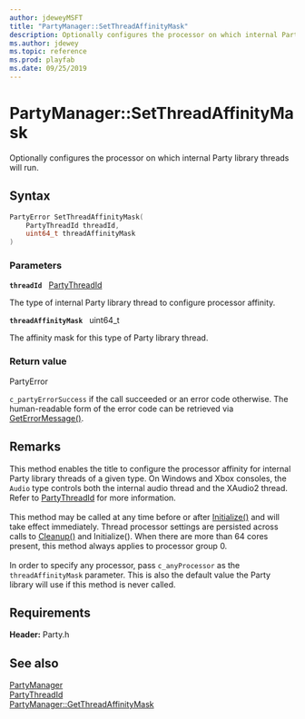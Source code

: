 ```yaml
---
author: jdeweyMSFT
title: "PartyManager::SetThreadAffinityMask"
description: Optionally configures the processor on which internal Party library threads will run.
ms.author: jdewey
ms.topic: reference
ms.prod: playfab
ms.date: 09/25/2019
---
```


# PartyManager::SetThreadAffinityMask  

Optionally configures the processor on which internal Party library threads will run.  

## Syntax  
  
```cpp
PartyError SetThreadAffinityMask(  
    PartyThreadId threadId,  
    uint64_t threadAffinityMask  
)  
```  
  
### Parameters  
  
**`threadId`** &nbsp; [PartyThreadId](../../../enums/partythreadid.md)  
  
The type of internal Party library thread to configure processor affinity.  
  
**`threadAffinityMask`** &nbsp; uint64_t  
  
The affinity mask for this type of Party library thread.  
  
  
### Return value  
PartyError
  
```c_partyErrorSuccess``` if the call succeeded or an error code otherwise. The human-readable form of the error code can be retrieved via [GetErrorMessage()](partymanager_geterrormessage.md).
  
## Remarks  
  
This method enables the title to configure the processor affinity for internal Party library threads of a given type. On Windows and Xbox consoles, the ``Audio`` type controls both the internal audio thread and the XAudio2 thread. Refer to [PartyThreadId](../../../enums/partythreadid.md) for more information.<br /><br /> This method may be called at any time before or after [Initialize()](partymanager_initialize.md) and will take effect immediately. Thread processor settings are persisted across calls to [Cleanup()](partymanager_cleanup.md) and Initialize(). When there are more than 64 cores present, this method always applies to processor group 0.   <br /><br /> In order to specify any processor, pass ```c_anyProcessor``` as the `threadAffinityMask` parameter. This is also the default value the Party library will use if this method is never called.
  
## Requirements  
  
**Header:** Party.h
  
## See also  
[PartyManager](../partymanager.md)  
[PartyThreadId](../../../enums/partythreadid.md)  
[PartyManager::GetThreadAffinityMask](partymanager_getthreadaffinitymask.md)
  
  
